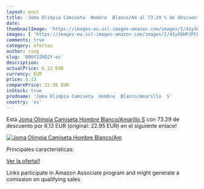 ```yaml
---
layout: post
title: 'Joma Olimpia Camiseta  Hombre  Blanco/Am al 73.29 % de descuento'
date: 
thumbnailImage: 'https://images-eu.ssl-images-amazon.com/images/I/41yX8HPJPCL._SL200_.jpg'
images: [ 'https://images-eu.ssl-images-amazon.com/images/I/41yX8HPJPCL._SL200_.jpg' ]
comments: true
category: ofertas
author: ring
slug: 'B06Y2ZHQ2Y-es'
description:
actualPrice: 6.13 EUR
currency: EUR
price: 6.13
comparePrice: 22.95 EUR
inStock: true
prodname: 'Joma Olimpia Camiseta  Hombre  Blanco/Amarillo  S'
country: 'es'
---
```


Está [Joma Olimpia Camiseta  Hombre  Blanco/Amarillo  S](https://www.amazon.es/dp/B06Y2ZHQ2Y/?tag=tolees-21) con 73.29 de descuento por 6.13 EUR (original: 22.95 EUR) en el siguiente enlace!

[![Joma Olimpia Camiseta  Hombre  Blanco/Am](https://images-eu.ssl-images-amazon.com/images/I/41yX8HPJPCL._SL200_.jpg)](https://www.amazon.es/dp/B06Y2ZHQ2Y/?tag=tolees-21)

Principales características:


[Ver la oferta!!](https://www.amazon.es/dp/B06Y2ZHQ2Y/?tag=tolees-21)

Links participate in Amazon Associate program and might generate a comission on qualifying sales


